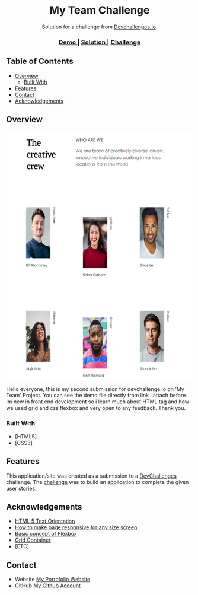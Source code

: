 <h1 align="center">My Team Challenge</h1>

<div align="center">
   Solution for a challenge from  <a href="https://devchallenges.io/challenges/hhmesazsqgKXrTkYkt0U" target="_blank">Devchallenges.io</a>.
</div>

<div align="center">
  <h3>
    <a href="https://myteamprojectalfi.netlify.app/">
      Demo
    </a>
    <span> | </span>
    <a href="https://https://github.com/TahoeBoelat/Responsive-Dev-Challenges/tree/main/my_team_project">
      Solution
    </a>
    <span> | </span>
    <a href="https://devchallenges.io/challenges/hhmesazsqgKXrTkYkt0U">
      Challenge
    </a>
  </h3>
</div>

## Table of Contents

- [Overview](#overview)
  - [Built With](#built-with)
- [Features](#features)
- [Contact](#contact)
- [Acknowledgements](#acknowledgements)

## Overview

![screenshot](https://raw.githubusercontent.com/TahoeBoelat/Responsive-Dev-Challenges/main/my_team_project/Screen%20Shot%202021-01-22%20at%2010.07.24.png)

Hello everyone, this is my second submission for devchallenge.io on 'My Team' Project. You can see the demo file directly from link i attach before. Im new in front end development so i learn much about HTML tag and how we used grid and css flexbox and very open to any feedback. Thank you.

### Built With

- [HTML5]
- [CSS3]

## Features

This application/site was created as a submission to a [DevChallenges](https://devchallenges.io/challenges/hhmesazsqgKXrTkYkt0U) challenge. The [challenge](https://devchallenges.io/challenges/hhmesazsqgKXrTkYkt0U) was to build an application to complete the given user stories.


## Acknowledgements

- [HTML 5 Text Orientation](https://stackoverflow.com/questions/489340/vertically-align-text-next-to-an-image)
- [How to make page responsive for any size screen ](https://stackoverflow.com/questions/53739365/how-to-make-my-page-responsive-to-any-screen-size)
- [Basic concept of Flexbox](https://developer.mozilla.org/en-US/docs/Web/CSS/CSS_Flexible_Box_Layout/Basic_Concepts_of_Flexbox)
- [Grid Container](https://www.w3schools.com/css/css_grid_container.asp)
- [ETC]

## Contact

- Website [My Portofolio Website](https://tahoeboelat.github.io)
- GitHub [My Github Account](https://github.com/tahoeboelat)
